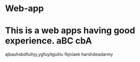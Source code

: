 # Web-app
This is a web apps having good experience.
aBC
cbA
=======
ajbauhsbdfuihjy,ygfuyitguitiu
fkjnlaek
harshdeadarmy
